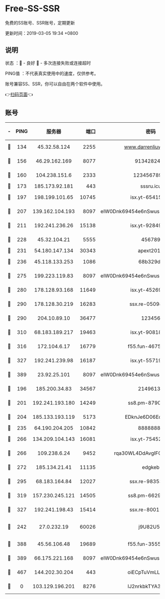 # Free-SS-SSR

免费的SS账号、SSR账号，定期更新

更新时间：2019-03-05 19:34 +0800

## 说明

状态     ：🙂 - 良好 🙁 - 多次连接失败或连接超时

PING值   ：不代表真实使用中的速度，仅供参考。

账号兼容SS、SSR，你可以自由在两个软件中使用。

👉[扫码页面](https://liesauer.github.io/free-ss-ssr.github.io/)👈

## 账号

|-|PING|服务器|端口|密码|加密方式|区域|
|:----:|:----:|:-----:|-----:|:----:|:----:|:----:|
|🙂|134|45.32.58.124|2255|www.darrenliuwei.com|aes-256-cfb|JP|
|🙂|156|46.29.162.169|8077|9134282479|aes-256-cfb|RU|
|🙂|160|104.238.151.6|2333|12345678900|aes-256-cfb|JP|
|🙂|173|185.173.92.181|443|sssru.icu|rc4-md5|RU|
|🙂|197|198.199.101.65|10745|isx.yt-65415460|aes-256-cfb|US|
|🙂|207|139.162.104.193|8097|eIW0Dnk69454e6nSwuspv9DmS201tQ0D|aes-256-cfb|JP|
|🙂|211|192.241.236.26|15138|isx.yt-92849961|aes-256-cfb|US|
|🙂|228|45.32.104.21|5555|456789|aes-256-cfb|SG|
|🙂|231|54.180.147.134|30343|apext2019|chacha20|KR|
|🙂|236|45.118.133.253|1086|68b329da|aes-256-cfb|SG|
|🙂|275|199.223.119.83|8097|eIW0Dnk69454e6nSwuspv9DmS201tQ0D|aes-256-cfb|US|
|🙂|280|178.128.93.168|11649|isx.yt-45269107|aes-256-cfb|SG|
|🙂|290|178.128.30.219|16283|ssx.re-05098737|aes-256-cfb|SG|
|🙂|290|204.10.89.10|36477|123456|aes-256-cfb|US|
|🙂|310|68.183.189.217|19463|isx.yt-90818322|aes-256-cfb|SG|
|🙂|316|172.104.6.17|16779|f55.fun-46758883|aes-256-cfb|US|
|🙂|327|192.241.239.98|16187|isx.yt-55719199|aes-256-cfb|US|
|🙂|389|23.92.25.101|8097|eIW0Dnk69454e6nSwuspv9DmS201tQ0D|aes-256-cfb|US|
|🙂|196|185.200.34.83|34567|21496138|aes-256-cfb|US|
|🙂|201|192.241.193.180|14249|ss8.pm-87905446|aes-256-cfb|US|
|🙂|204|185.133.193.119|5173|EDknJe6D06EoWDaw|aes-256-cfb|US|
|🙂|235|64.190.204.205|10842|88888888|rc4-md5|US|
|🙂|266|134.209.104.143|16081|isx.yt-75452571|aes-256-cfb|SG|
|🙂|266|109.238.6.24|9452|rqa30WL4DdAvgIFG6Fs3znzTa|aes-256-cfb|FR|
|🙂|272|185.134.21.41|11135|edgkeb|aes-256-cfb|GB|
|🙂|295|68.183.164.84|12027|ssx.re-98353695|aes-256-cfb|US|
|🙂|319|157.230.245.121|14505|ss8.pm-66291298|aes-256-cfb|SG|
|🙂|327|192.241.198.43|15414|ssx.re-80011853|aes-256-cfb|US|
|🙁|242|27.0.232.19|60026|j9U82U53|xchacha20-ietf-poly1305|HK|
|🙁|388|45.56.106.48|19689|f55.fun-35553896|aes-256-cfb|US|
|🙁|389|66.175.221.168|8097|eIW0Dnk69454e6nSwuspv9DmS201tQ0D|aes-256-cfb|US|
|🙁|467|144.202.30.204|443|oiECpTuVmLLxk4Ts|aes-256-cfb|US|
|🙁|0|103.129.196.201|8276|lJ2nrkbkTYA30wv0|aes-256-cfb|US|
